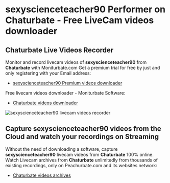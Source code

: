 # sexyscienceteacher90 Performer on Chaturbate - Free LiveCam videos downloader

## Chaturbate Live Videos Recorder

Monitor and record livecam videos of **sexyscienceteacher90** from **Chaturbate** with Moniturbate.com
Get a premium trial for free by just and only registering with your Email address:
* [sexyscienceteacher90 Premium videos downloader](https://moniturbate.com/request-demo-licence-key.html)

Free livecam videos downloader - Moniturbate Software:
* [Chaturbate videos downloader](https://moniturbate.com/moniturbate-download-software.html)

![sexyscienceteacher90 livecam videos recorder](https://peachurnet.com/templates/moniturbate-software.png)


## Capture sexyscienceteacher90 videos from the Cloud and watch your recordings on Streaming

Without the need of downloading a software, capture **sexyscienceteacher90** livecam videos from **Chaturbate** 100% online.
Watch Livecam archives from **Chaturbate** unlimitedly from thousands of existing recordings, only on Peachurbate.com and its websites network:
* [Chaturbate videos archives](https://peachurnet.com/)